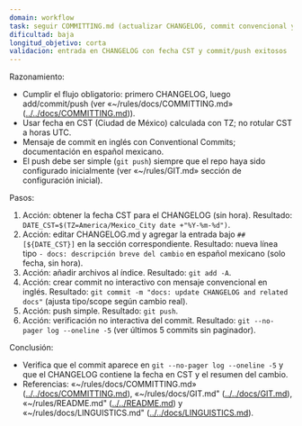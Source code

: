 ```yaml
---
domain: workflow
task: seguir COMMITTING.md (actualizar CHANGELOG, commit convencional y push simple)
dificultad: baja
longitud_objetivo: corta
validacion: entrada en CHANGELOG con fecha CST y commit/push exitosos
---
```

<!-- markdownlint-disable MD041 -->

Razonamiento:
- Cumplir el flujo obligatorio: primero CHANGELOG, luego add/commit/push (ver «~/rules/docs/COMMITTING.md» ([../../docs/COMMITTING.md](../../docs/COMMITTING.md))).
- Usar fecha en CST (Ciudad de México) calculada con TZ; no rotular CST a horas UTC.
- Mensaje de commit en inglés con Conventional Commits; documentación en español mexicano.
- El push debe ser simple (`git push`) siempre que el repo haya sido configurado inicialmente (ver «~/rules/GIT.md» sección de configuración inicial).

Pasos:
1) Acción: obtener la fecha CST para el CHANGELOG (sin hora).
   Resultado: `DATE_CST=$(TZ=America/Mexico_City date +"%Y-%m-%d")`.
2) Acción: editar CHANGELOG.md y agregar la entrada bajo `## [${DATE_CST}]` en la sección correspondiente.
   Resultado: nueva línea tipo `- docs: descripción breve del cambio` en español mexicano (solo fecha, sin hora).
3) Acción: añadir archivos al índice.
   Resultado: `git add -A`.
4) Acción: crear commit no interactivo con mensaje convencional en inglés.
   Resultado: `git commit -m "docs: update CHANGELOG and related docs"` (ajusta tipo/scope según cambio real).
5) Acción: push simple.
   Resultado: `git push`.
6) Acción: verificación no interactiva del commit.
   Resultado: `git --no-pager log --oneline -5` (ver últimos 5 commits sin paginador).

Conclusión:
- Verifica que el commit aparece en `git --no-pager log --oneline -5` y que el CHANGELOG contiene la fecha en CST y el resumen del cambio.
- Referencias: «~/rules/docs/COMMITTING.md» ([../../docs/COMMITTING.md](../../docs/COMMITTING.md)), «~/rules/docs/GIT.md" ([../../docs/GIT.md](../../docs/GIT.md)), «~/rules/README.md" ([../../README.md](../../README.md)) y «~/rules/docs/LINGUISTICS.md" ([../../docs/LINGUISTICS.md](../../docs/LINGUISTICS.md)).

